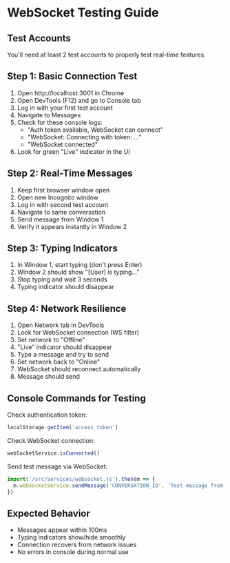 # WebSocket Testing Guide

## Test Accounts
You'll need at least 2 test accounts to properly test real-time features.

## Step 1: Basic Connection Test
1. Open http://localhost:3001 in Chrome
2. Open DevTools (F12) and go to Console tab
3. Log in with your first test account
4. Navigate to Messages
5. Check for these console logs:
   - "Auth token available, WebSocket can connect"
   - "WebSocket: Connecting with token: ..."
   - "WebSocket connected"
6. Look for green "Live" indicator in the UI

## Step 2: Real-Time Messages
1. Keep first browser window open
2. Open new Incognito window
3. Log in with second test account
4. Navigate to same conversation
5. Send message from Window 1
6. Verify it appears instantly in Window 2

## Step 3: Typing Indicators
1. In Window 1, start typing (don't press Enter)
2. Window 2 should show "[User] is typing..."
3. Stop typing and wait 3 seconds
4. Typing indicator should disappear

## Step 4: Network Resilience
1. Open Network tab in DevTools
2. Look for WebSocket connection (WS filter)
3. Set network to "Offline"
4. "Live" indicator should disappear
5. Type a message and try to send
6. Set network back to "Online"
7. WebSocket should reconnect automatically
8. Message should send

## Console Commands for Testing

Check authentication token:
```javascript
localStorage.getItem('access_token')
```

Check WebSocket connection:
```javascript
webSocketService.isConnected()
```

Send test message via WebSocket:
```javascript
import('/src/services/websocket.js').then(m => {
  m.webSocketService.sendMessage('CONVERSATION_ID', 'Test message from console')
})
```

## Expected Behavior
- Messages appear within 100ms
- Typing indicators show/hide smoothly
- Connection recovers from network issues
- No errors in console during normal use